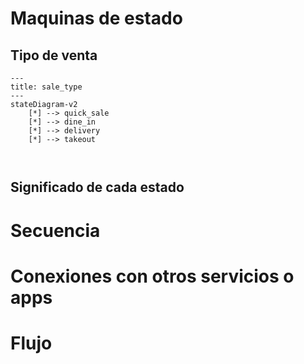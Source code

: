 
# Maquinas de estado

## Tipo de venta
```mermaid
---
title: sale_type
---
stateDiagram-v2
	[*] --> quick_sale
	[*] --> dine_in
	[*] --> delivery
	[*] --> takeout
	


```
## Significado de cada estado


# Secuencia


# Conexiones con otros servicios o apps

# Flujo 